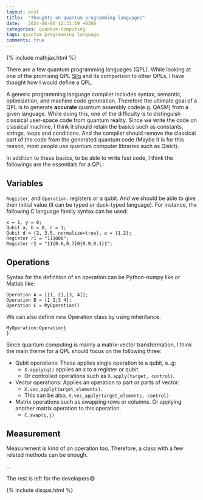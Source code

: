 ```yaml
---
layout: post
title:  "Thoughts on quantum programming languages"
date:   2024-06-06 12:31:19 +0300
categories: quantum-computing
tags: quantum programming language
comments: true
---
```

{% include mathjax.html %}

There are a few quantum programming languages (QPL). While looking at one of the promising QPL [Silq](https://silq.ethz.ch) and its comparison to other QPLs, I have thought how I would define a QPL. 



A generic programming language compiler includes syntax, semantic, optimization, and machine code generation. Therefore the ultimate goal of a QPL is to generate **accurate** quantum assembly code(e.g. QASM) from a given language.
 While doing this, one of the difficulty is to distinguish classical user-space code from quantum reality. 
 Since we write the code on classical machine, I think it should retain the basics such as constants, strings, loops and conditions. 
 And the compiler should remove the classical part of the code from the generated quantum code (Maybe it is for this reason, most people use quantum computer libraries such as Qiskit).

In addition to these basics, to be able to write fast code, I think the followings are the essentials for a QPL:
## Variables
`Register`, and `Operation`. registers or a qubit. And we should be able to give their initial value (it can be typed or duck-typed language).
For instance, the following C language family syntax can be used:
```
x = 1, y = 0;
Qubit a, b = 0, c = 1; 
Qubit d = {2, 3.5, normalize=true}, e = {1,2};
Register r1 = "111000";
Register r2 = "11{0.6,0.7}0{0.9,0.1}1";
```

## Operations
Syntax for the definition of an operation can be Python-numpy like or Matlab like:
```
Operation A = [[1, 2],[3, 4]];
Operation B = [1 2;3 4];
Operation C = MyOperation()
```
We can also define new Operation class by using inheritance.
```
MyOperation:Operation{
}
```
 Since quantum computing is mainly a matrix-vector transformation, I think the  main theme for a QPL should focus on the following three:
- Qubit operations: These applies single operation to a qubit, e..g:
    - `X.apply(q1)` applies an `X` to a register or qubit. 
    - Or controlled operations such as `X.apply(target, control)`.
- Vector operations: Applies an operation to part or parts of vector:  
    - `X.vec_apply(target_elements)`. 
    - This can be also,  `X.vec_apply(target_elements, control)` 
- Matrix operations such as swapping rows or columns. Or applying another matrix operation to this operation. 
    - `C.swap(i,j)`

## Measurement
Measurement is kind of an operation too. Therefore, a class with a few related methods can be enough.

...

The rest is left for the developers:smile:

{% include disqus.html %}
